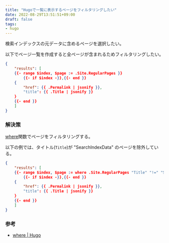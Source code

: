 ```yaml
---
title: "Hugoで一覧に表示するページをフィルタリングしたい"
date: 2022-08-29T13:51:51+09:00
draft: false
tags:
- hugo
---
```


検索インデックスの元データに含めるページを選択したい。

<!--more-->

以下でページ一覧を作成すると全ページが含まれるためフィルタリングしたい。

~~~json
{
    "results": [
    {{- range $index, $page := .Site.RegularPages }}
        {{- if $index -}},{{- end }}
    {
        "href": {{ .Permalink | jsonify }},
        "title": {{ .Title | jsonify }}
    }
    {{- end }}
    ]
}
~~~

### 解決策

[where](https://gohugo.io/functions/where/)関数でページをフィルタリングする。

以下の例では、タイトル(`Title`)が "SearchIndexData" のページを除外している。

~~~json
{
    "results": [
    {{- range $index, $page := where .Site.RegularPages "Title" "!=" "SearchIndexData" }}
        {{- if $index -}},{{- end }}
    {
        "href": {{ .Permalink | jsonify }},
        "title": {{ .Title | jsonify }}
    }
    {{- end }}
    ]
}
~~~

### 参考

- [where | Hugo](https://gohugo.io/functions/where/)

